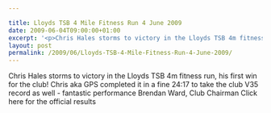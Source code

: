 ```yaml
---

title: Lloyds TSB 4 Mile Fitness Run 4 June 2009
date: 2009-06-04T09:00:00+01:00
excerpt: '<p>Chris Hales storms to victory in the Lloyds TSB 4m fitness run, his first win for the club! Chris aka GPS completed it in a fine 24:17 to take the club V35 record as well - fantastic performance Brendan Ward, Club Chairman Click here for the official results</p>'
layout: post
permalink: /2009/06/Lloyds-TSB-4-Mile-Fitness-Run-4-June-2009/
---
```

Chris Hales storms to victory in the Lloyds TSB 4m fitness run, his first win for the club! Chris aka GPS completed it in a fine 24:17 to take the club V35 record as well - fantastic performance Brendan Ward, Club Chairman Click here for the official results
